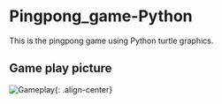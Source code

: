 # Pingpong_game-Python

This is the pingpong game using Python turtle graphics.

## Game play picture

![Gameplay](https://github.com/ijaejun1025/Pingpong_game-Python/assets/154036705/582d76ab-24ee-4359-8683-133482662e63){: .align-center}
